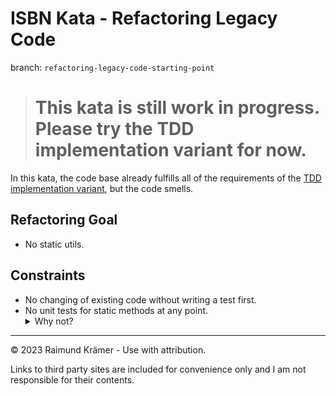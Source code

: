 # ISBN Kata - Refactoring Legacy Code

branch: `refactoring-legacy-code-starting-point`

> # This kata is still work in progress. Please try the TDD implementation variant for now.

In this kata, the code base already fulfills all of the requirements of the [TDD implementation variant](tdd-implementation-kata.md), but the code smells.

## Refactoring Goal

- No static utils.

## Constraints

- No changing of existing code without writing a test first.
- No unit tests for static methods at any point.
  <details><summary>Why not?</summary>
  While the existing code is not clean, it is considered trusted and correct in its current state. We want to add tests to improve the existing code and refactor it safely, but we do not want to add any tests that lock in the existing code smells.

___

© 2023 Raimund Krämer - Use with attribution.

Links to third party sites are included for convenience only and I am not responsible for their contents.
